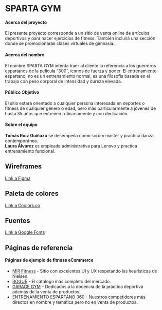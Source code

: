 <h1 id="sparta-gym">SPARTA GYM</h1>
<h4 id="acerca-del-proyecto">Acerca del proyecto</h4>
<p>El presente proyecto corresponde a un sitio de venta online de artículos deportivos y para hacer ejercicios de fitness. También incluirá una sección donde se promocionarán clases virtuales de gimnasia.</p>
<h4 id="acerca-del-nombre">Acerca del nombre</h4>
<p>El nombre SPARTA GYM intenta traer al cliente la referencia a los guerreros espartanos de la película “300”, íconos de fuerza y poder. El entrenamiento espartano, no es un entrenamiento normal, es una filosofía basada en el trabajo con peso corporal de intensidad y dureza elevada.</p>
<h4 id="público-objetivo">Público Objetivo</h4>
<p>El sitio estará orientado a cualquier persona interesada en deportes o fitness de cualquier género o edad, pero más particularmente a jóvenes de hasta 35 años que entrenen rutinariamente y con dedicación.</p>
<h4 id="sobre-el-equipo">Sobre el equipo</h4>
<p><strong>Tomás Ruiz Guiñazú</strong> se desempeña como scrum master y practica danza contemporánea.<br>
<strong>Laura Álvarez</strong> es empleada administrativa para Lenovo y practica entrenamiento funcional.</p>
<h2 id="wireframes">Wireframes</h2>
<p><a href="http://...">Link a Figma</a></p>
<h2 id="paleta-de-colores">Paleta de colores</h2>
<p><a href="http://...">Link a Coolors.co</a></p>
<h2 id="fuentes">Fuentes</h2>
<p><a href="http://...">Link a Google Fonts</a></p>
<h2 id="páginas-de-referencia">Páginas de referencia</h2>
<h4 id="páginas-de-ejemplo-de-fitness-ecommerce">Páginas de ejemplo de fitness eCommerce</h4>
<ul>
<li><a href="https://mirfitness.com.ar/">MIR Fitness</a> - Sitio con excelentes UI y UX respetando las heurísticas de Nielsen.</li>
<li><a href="https://www.roguefitness.com/crossfit-equipment">ROGUE</a> - El catálogo más completo del mercado.</li>
<li><a href="https://www.garagegymreviews.com/best-crossfit-equipment-home-gym">GARAGE GYM</a> - Dedicados a la docencia de la práctica deportiva además de la venta de productos.</li>
<li><a href="https://www.espartano360.com.ar/">ENTRENAMIENTO ESPARTANO 360</a> - Nuestros competidores más directos en nombre y temática pero no en venta de productos.</li>
</ul>

